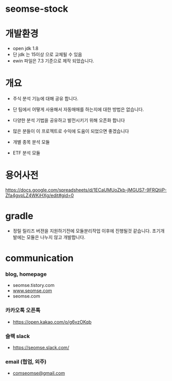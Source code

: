 # seomse-stock

# 개발환경
- open jdk 1.8
- 단 jdk 는 15이상 으로 교체될 수 있음
- ewin 파일은 7.3 기준으로 제작 되었습니다.

# 개요
- 주식 분석 기능에 대해 공유 합니다.
- 단 팀에서 어떻게 사용해서 자동매매를 하는지에 대한 방법은 없습니다.
- 다양한 분석 기법을 공유하고 발전시키기 위해 오픈화 합니다
- 많은 분들이 이 프로젝트로 수익에 도움이 되었으면 좋겠습니다  

- 개별 종목 분석 모듈
- ETF 분석 모듈

# 용어사전
https://docs.google.com/spreadsheets/d/1ECaUMUoZkb-jMGUS7-9FRQtiiP-Zfa4gvpLZ4WKiHXg/edit#gid=0

# gradle
- 정릴 릴리즈 버젼을 지원하기전에 모듈분리작업 이후에 진행될것 같습니다. 초기개발에는 모듈은 나누지 않고 개발합니다.

# communication
### blog, homepage
- seomse.tistory.com
- www.seomse.com
- seomse.com

### 카카오톡 오픈톡
 - https://open.kakao.com/o/g6vzOKqb

### 슬랙 slack
- https://seomse.slack.com/

### email (협업, 외주)
 - comseomse@gmail.com